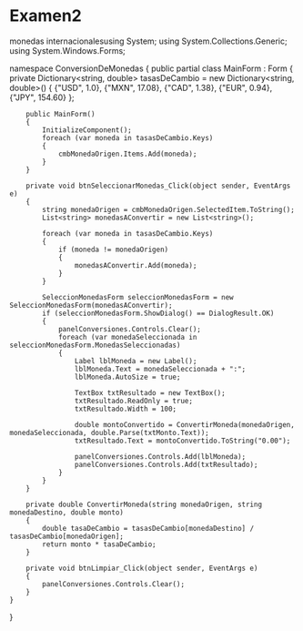 # Examen2
monedas 
internacionalesusing System;
using System.Collections.Generic;
using System.Windows.Forms;

namespace ConversionDeMonedas
{
    public partial class MainForm : Form
    {
        private Dictionary<string, double> tasasDeCambio = new Dictionary<string, double>()
        {
            {"USD", 1.0},
            {"MXN", 17.08},
            {"CAD", 1.38},
            {"EUR", 0.94},
            {"JPY", 154.60}
        };

        public MainForm()
        {
            InitializeComponent();
            foreach (var moneda in tasasDeCambio.Keys)
            {
                cmbMonedaOrigen.Items.Add(moneda);
            }
        }

        private void btnSeleccionarMonedas_Click(object sender, EventArgs e)
        {
            string monedaOrigen = cmbMonedaOrigen.SelectedItem.ToString();
            List<string> monedasAConvertir = new List<string>();

            foreach (var moneda in tasasDeCambio.Keys)
            {
                if (moneda != monedaOrigen)
                {
                    monedasAConvertir.Add(moneda);
                }
            }

            SeleccionMonedasForm seleccionMonedasForm = new SeleccionMonedasForm(monedasAConvertir);
            if (seleccionMonedasForm.ShowDialog() == DialogResult.OK)
            {
                panelConversiones.Controls.Clear();
                foreach (var monedaSeleccionada in seleccionMonedasForm.MonedasSeleccionadas)
                {
                    Label lblMoneda = new Label();
                    lblMoneda.Text = monedaSeleccionada + ":";
                    lblMoneda.AutoSize = true;

                    TextBox txtResultado = new TextBox();
                    txtResultado.ReadOnly = true;
                    txtResultado.Width = 100;

                    double montoConvertido = ConvertirMoneda(monedaOrigen, monedaSeleccionada, double.Parse(txtMonto.Text));
                    txtResultado.Text = montoConvertido.ToString("0.00");

                    panelConversiones.Controls.Add(lblMoneda);
                    panelConversiones.Controls.Add(txtResultado);
                }
            }
        }

        private double ConvertirMoneda(string monedaOrigen, string monedaDestino, double monto)
        {
            double tasaDeCambio = tasasDeCambio[monedaDestino] / tasasDeCambio[monedaOrigen];
            return monto * tasaDeCambio;
        }

        private void btnLimpiar_Click(object sender, EventArgs e)
        {
            panelConversiones.Controls.Clear();
        }
    }
}
